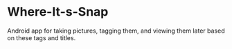 # Where-It-s-Snap
Android app for taking pictures, tagging them, and viewing them later based on these tags and titles.
